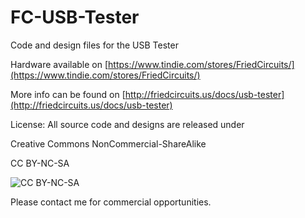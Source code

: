 FC-USB-Tester
================
Code and design files for the USB Tester

Hardware available on [https://www.tindie.com/stores/FriedCircuits/](https://www.tindie.com/stores/FriedCircuits/)

More info can be found on [http://friedcircuits.us/docs/usb-tester](http://friedcircuits.us/docs/usb-tester)


License: All source code and designs are released under 

Creative Commons NonCommercial-ShareAlike 

CC BY-NC-SA

![CC BY-NC-SA](http://i.creativecommons.org/l/by-nc-sa/3.0/88x31.png)

Please contact me for commercial opportunities. 